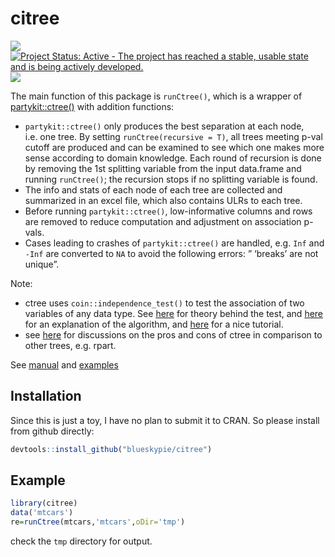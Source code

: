 
<!-- README.md is generated from README.Rmd. Please edit that file -->

# citree

[![](https://img.shields.io/badge/devel%20version-0.1.1-blue.svg)](https://github.com/blueskypie/citree)
[![Project Status: Active - The project has reached a stable, usable
state and is being actively
developed.](https://www.repostatus.org/badges/latest/active.svg)](https://www.repostatus.org/#active)
[![](https://img.shields.io/badge/lifecycle-stable-brightgreen.svg)](https://lifecycle.r-lib.org/articles/stages.html#stable)

The main function of this package is `runCtree()`, which is a wrapper of
[partykit::ctree()](https://rdrr.io/cran/partykit/man/ctree.html) with
addition functions:

- `partykit::ctree()` only produces the best separation at each node,
  i.e. one tree. By setting `runCtree(recursive = T)`, all trees meeting
  p-val cutoff are produced and can be examined to see which one makes
  more sense according to domain knowledge. Each round of recursion is
  done by removing the 1st splitting variable from the input data.frame
  and running `runCtree()`; the recursion stops if no splitting variable
  is found.
- The info and stats of each node of each tree are collected and
  summarized in an excel file, which also contains ULRs to each tree.
- Before running `partykit::ctree()`, low-informative columns and rows
  are removed to reduce computation and adjustment on association
  p-vals.
- Cases leading to crashes of `partykit::ctree()` are handled,
  e.g. `Inf` and `-Inf` are converted to `NA` to avoid the following
  errors: ” ‘breaks’ are not unique”.

Note:

- ctree uses `coin::independence_test()` to test the association of two
  variables of any data type. See
  [here](https://cran.r-project.org/web/packages/coin/vignettes/LegoCondInf.pdf)
  for theory behind the test, and
  [here](https://stats.stackexchange.com/questions/404589/ctree-in-r-how-optimal-is-the-optimal-split-point)
  for an explanation of the algorithm, and
  [here](https://martinschweinberger.github.io/TreesUBonn/) for a nice
  tutorial.
- see
  [here](https://stats.stackexchange.com/questions/12140/conditional-inference-trees-vs-traditional-decision-trees)
  for discussions on the pros and cons of ctree in comparison to other
  trees, e.g. rpart.

See [manual](https://blueskypie.github.io/citree/reference/index.html)
and
[examples](https://blueskypie.github.io/citree/articles/citree-vignette.html)

## Installation

Since this is just a toy, I have no plan to submit it to CRAN. So please
install from github directly:

``` r
devtools::install_github("blueskypie/citree")
```

## Example

``` r
library(citree)
data('mtcars')
re=runCtree(mtcars,'mtcars',oDir='tmp')
```

check the `tmp` directory for output.
